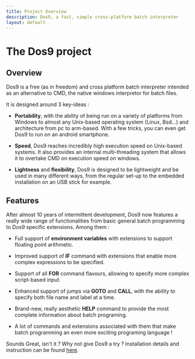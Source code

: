 ```yaml
---
title: Project Overview
description: Dos9, a fast, simple cross-platform batch interpreter
layout: default 
---
```


# The Dos9 project #

## Overview ##

Dos9 is a free (as in freedom) and cross platform batch interpreter
intended as an alternative to CMD, the native windows interpretor for
batch files.

It is designed around 3 key-ideas :

* **Portability**, with the ability of being run on a variety of platforms
from Windows to almost any Unix-based operating system (Linux, Bsd...)
and architecture from pc to arm-based. With a few tricks, you can even
get Dos9 to run on an android smartphone.

* **Speed**, Dos9 reaches incredibly high execution speed on Unix-based systems.
It also provides an internal multi-threading system that allows it to overtake
CMD on execution speed on windows.

* **Lightness** and **flexibility**, Dos9 is designed to be lightweight and be used
in many different ways, from the regular set-up to the embedded installation on an
USB stick for example. 

## Features ##

After almost 10 years of intermittent development, Dos9 now features
a really wide range of functionalities from basic general batch programming to
Dos9 specific extensions. Among them :

* Full support of **environment variables** with extensions to support floating
point arithmetic.

* Improved support of **IF** command with extensions that enable more complex
expressions to be specified.

* Support of all **FOR** command flavours, allowing to specify more complex
script-based input.

* Enhanced support of jumps via **GOTO** and **CALL**, with the ability to
specify both file name and label at a time.

* Brand-new, really aesthetic **HELP** command to provide the most complete
information about batch programing.

* A lot of commands and extensions associated with them that make
batch programming an even more exciting programing language !

Sounds Great, isn't it ? Why not give Dos9 a try ? Installation details
and instruction can be found [here](/download).

